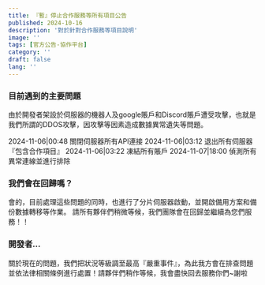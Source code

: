 ```yaml
---
title: 『暫』停止合作服務等所有項目公告
published: 2024-10-16
description: '對於針對合作服務等項目說明'
image: ''
tags: [官方公告-協作平台]
category: ''
draft: false 
lang: ''
---
```


### 目前遇到的主要問題

由於開發者架設於伺服器的機器人及google賬戶和Discord賬戶遭受攻擊，也就是我們所謂的DDOS攻擊，因攻擊等因素造成數據異常遺失等問題。

2024-11-06|00:48 關閉伺服器所有API連接
2024-11-06|03:12 退出所有伺服器『包含合作項目』
2024-11-06|03:22 凍結所有賬戶
2024-11-07|18:00 偵測所有異常連線並進行排除

### 我們會在回歸嗎？

會的，目前處理這些問題的同時，也進行了分片伺服器啟動，並開啟備用方案和備份數據轉移等作業。
請所有夥伴們稍微等候，我們團隊會在回歸並繼續為您們服務！！

### 開發者...

關於現在的問題，我們把狀況等級調至最高『嚴重事件』，為此我方會在排查問題並依法律相關條例進行處置！請夥伴們稍作等候，我會盡快回去服務你們~謝啦


